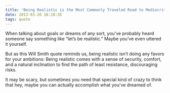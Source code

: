 ```yaml
---
title: 'Being Realistic is the Most Commonly Traveled Road to Mediocrity' 
date: 2013-03-26 16:18:35
tags: quote
---
```


When talking about goals or dreams of any sort, you’ve probably heard someone say something like “let’s be realistic.” Maybe you’ve even uttered it yourself.

But as this Will Smith quote reminds us, being realistic isn’t doing any favors for your ambitions: Being realistic comes with a sense of security, comfort, and a natural inclination to find the path of least resistance, discouraging risks.

It may be scary, but sometimes you need that special kind of crazy to think that hey, maybe you can actually accomplish what you’ve dreamed of.
